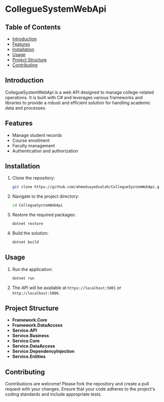 # CollegueSystemWebApi

## Table of Contents
- [Introduction](#introduction)
- [Features](#features)
- [Installation](#installation)
- [Usage](#usage)
- [Project Structure](#project-structure)
- [Contributing](#contributing)

## Introduction
CollegueSystemWebApi is a web API designed to manage college-related operations. It is built with C# and leverages various frameworks and libraries to provide a robust and efficient solution for handling academic data and processes.

## Features
- Manage student records
- Course enrollment
- Faculty management
- Authentication and authorization

## Installation
1. Clone the repository:
    ```sh
    git clone https://github.com/ahmedsayedsalah/CollegueSystemWebApi.git
    ```
2. Navigate to the project directory:
    ```sh
    cd CollegueSystemWebApi
    ```
3. Restore the required packages:
    ```sh
    dotnet restore
    ```
4. Build the solution:
    ```sh
    dotnet build
    ```

## Usage
1. Run the application:
    ```sh
    dotnet run
    ```
2. The API will be available at `https://localhost:5001` or `http://localhost:5000`.

## Project Structure
- **Framework.Core**
- **Framework.DataAccess**
- **Service.API**
- **Service.Business**
- **Service.Core**
- **Service.DataAccess**
- **Service.DependencyInjection**
- **Service.Entities**

## Contributing
Contributions are welcome! Please fork the repository and create a pull request with your changes. Ensure that your code adheres to the project's coding standards and include appropriate tests.


